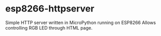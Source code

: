 # esp8266-httpserver
Simple HTTP server written in MicroPython running on ESP8266 Allows controlling RGB LED through HTML page.
